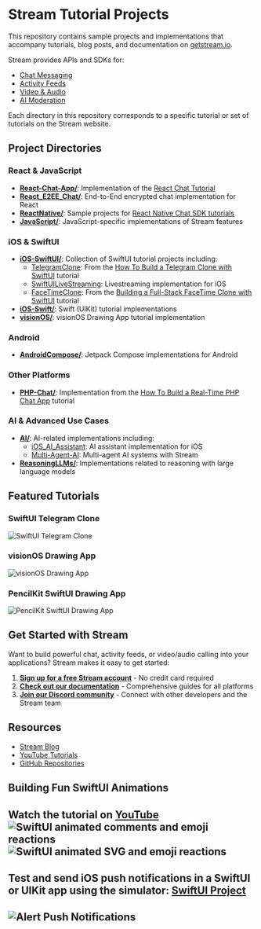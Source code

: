 # Stream Tutorial Projects

This repository contains sample projects and implementations that accompany tutorials, blog posts, and documentation on [getstream.io](https://getstream.io).

Stream provides APIs and SDKs for:
- [Chat Messaging](https://getstream.io/chat/)
- [Activity Feeds](https://getstream.io/activity-feeds/)
- [Video & Audio](https://getstream.io/video/)
- [AI Moderation](https://getstream.io/chat/ai-moderation/)

Each directory in this repository corresponds to a specific tutorial or set of tutorials on the Stream website.

## Project Directories

### React & JavaScript
- **[React-Chat-App/](React-Chat-App/)**: Implementation of the [React Chat Tutorial](https://getstream.io/chat/react-chat/tutorial/)
- **[React_E2EE_Chat/](React_E2EE_Chat/)**: End-to-End encrypted chat implementation for React
- **[ReactNative/](ReactNative/)**: Sample projects for [React Native Chat SDK tutorials](https://getstream.io/chat/react-native-chat/tutorial/)
- **[JavaScript/](JavaScript/)**: JavaScript-specific implementations of Stream features

### iOS & SwiftUI
- **[iOS-SwiftUI/](iOS-SwiftUI/)**: Collection of SwiftUI tutorial projects including:
  - [TelegramClone](iOS-SwiftUI/TelegramClone/): From the [How To Build a Telegram Clone with SwiftUI](https://getstream.io/blog/threads-clone-swiftui/) tutorial
  - [SwiftUILiveStreaming](iOS-SwiftUI/SwiftUILiveStreaming/): Livestreaming implementation for iOS
  - [FaceTimeClone](iOS-SwiftUI/FaceTimeClone/): From the [Building a Full-Stack FaceTime Clone with SwiftUI](https://getstream.io/blog/topic/tutorials/2/) tutorial
- **[iOS-Swift/](iOS-Swift/)**: Swift (UIKit) tutorial implementations
- **[visionOS/](visionOS/)**: visionOS Drawing App tutorial implementation

### Android
- **[AndroidCompose/](AndroidCompose/)**: Jetpack Compose implementations for Android

### Other Platforms
- **[PHP-Chat/](PHP-Chat/)**: Implementation from the [How To Build a Real-Time PHP Chat App](https://getstream.io/blog/build-a-chat-messaging-platform-in-php/) tutorial

### AI & Advanced Use Cases
- **[AI/](AI/)**: AI-related implementations including:
  - [iOS_AI_Assistant](AI/iOS_AI_Assistant/): AI assistant implementation for iOS
  - [Multi-Agent-AI](AI/Multi-Agent-AI/): Multi-agent AI systems with Stream
- **[ReasoningLLMs/](ReasoningLLMs/)**: Implementations related to reasoning with large language models

## Featured Tutorials

### SwiftUI Telegram Clone
![SwiftUI Telegram Clone](Misc/mainPresentation.gif)

### visionOS Drawing App
![visionOS Drawing App](Misc/visionDrawFinal.gif)

### PencilKit SwiftUI Drawing App
![PencilKit SwiftUI Drawing App](Misc/faceboard.gif)

## Get Started with Stream

Want to build powerful chat, activity feeds, or video/audio calling into your applications? Stream makes it easy to get started:

1. **[Sign up for a free Stream account](https://getstream.io/try-for-free/)** - No credit card required
2. **[Check out our documentation](https://getstream.io/chat/docs/)** - Comprehensive guides for all platforms
3. **[Join our Discord community](https://discord.gg/stream)** - Connect with other developers and the Stream team

## Resources

- [Stream Blog](https://getstream.io/blog/)
- [YouTube Tutorials](https://youtube.com/playlist?list=PLNBhvhkAJG6tJYnY-5oZ1JCp2fBNbVL_6)
- [GitHub Repositories](https://github.com/GetStream)

## Building Fun SwiftUI Animations
Watch the tutorial on [YouTube](https://www.youtube.com/playlist?list=PLNBhvhkAJG6tJYnY-5oZ1JCp2fBNbVL_6)
![SwiftUI animated comments and emoji reactions ](https://github.com/GetStream/swift-and-swiftui-tutorial-projects/blob/main/AnimatedEmojiReactions/FunEmojiReactions.gif)
![SwiftUI animated SVG and emoji reactions ](https://github.com/GetStream/swift-and-swiftui-tutorial-projects/blob/main/AnimatedEmojiReactions/emojiReactions1.gif)
---

## Test and send iOS push notifications in a SwiftUI or UIKit app using the simulator: [SwiftUI Project](https://github.com/GetStream/swift-and-swiftui-tutorial-projects/tree/main/AlertPushNotifications)
![Alert Push Notifications](Misc/defaultSoundAlertNotification.gif)
---











